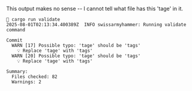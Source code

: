 This output makes no sense -- I cannot tell what file has this 'tage' in it.

```
 cargo run validate
2025-08-01T02:13:34.400389Z  INFO swissarmyhammer: Running validate command

Commit
  WARN [17] Possible typo: 'tage' should be 'tags'
    💡 Replace 'tage' with 'tags'
  WARN [20] Possible typo: 'tage' should be 'tags'
    💡 Replace 'tage' with 'tags'

Summary:
  Files checked: 82
  Warnings: 2
```
